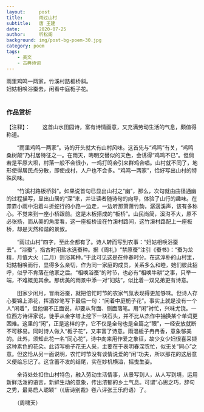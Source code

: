 ```yaml
---
layout:     post
title:      雨过山村
subtitle:   唐 王建
date:       2020-07-25
author:     听松阁
background: img/post-bg-poem-30.jpg
category: poem
tags:
    - 美文
    - 古典诗词
---
```


雨里鸡鸣一两家，竹溪村路板桥斜。<br>
妇姑相唤浴蚕去，闲看中庭栀子花。<br>
<br>

### 作品赏析
【注释】：
　　这首山水田园诗，富有诗情画意，又充满劳动生活的气息，颇值得称道。

　　“雨里鸡鸣一两家”。诗的开头就大有山村风味。这首先与“鸡鸣”有关，“鸡鸣桑树颠”乃村居特征之一。在雨天，晦明交替似的天色，会诱得“鸡鸣不已”。但倘若是平原大坝，村落一般不会很小，一鸡打鸣会引来群鸡合唱。山村就不同了，地形使得居民点分散，即使成村，人户也不会多。“鸡鸣一两家”，恰好写出山村的特殊风味。

　　“竹溪村路板桥斜”。如果说首句已显出山村之“幽”，那么，次句就由曲径通幽的过程描写，显出山居的“深”来，并让读者随诗句的向导，体验了山行的趣味。在霏霏小雨中沿着斗折蛇行的小路一边走，一边听那萧萧竹韵，潺潺溪声，该有多称心。不觉来到一座小桥跟前。这是木板搭成的“板桥”。山民尚简，溪沟不大，原不必张扬，而从美的角度看，这一座板桥设在竹溪村路间，这竹溪村路配上一座板桥，却是天然和谐的景致。

　　“雨过山村”四字，至此全都有了。诗人转而写到农事：“妇姑相唤浴蚕去”。“浴蚕”，指古时用盐水选蚕种。据《周礼》“禁原蚕”注引《蚕书》：“蚕为龙精，月值大火（二月）则浴其种。”于此可见这是在仲春时分。在这淳朴的山村里，妇姑相唤而行，显得多么亲切，作为同一家庭的成员，关系多么和睦，她们彼此招呼，似乎不肯落在他家之后。“相唤浴蚕”的时节，也必有“相唤牛耕”之事，只举一端，不难概见其余。那优美的雨景中添一对“妇姑”，似比着一双兄弟更有诗意。

　　田家少闲月，冒雨浴蚕，就把倍忙时节的农家气氛表现得更加够味。但诗人存心要锦上添花，挥洒妙笔写下最后一句：“闲着中庭栀子花”。事实上就是没有一个人“闲着”，但他偏不正面说，却要从背面、侧面落笔。用“闲”衬忙，兴味尤饶。一位西方诗评家说，徒手从金字塔上挖下一块石头，并不比从杰作中抽换某个单词更困难。这里的“闲”，正是这样的字，它不仅是全句也是全篇之“眼”，一经安放就断不可移易。同时诗人做入“栀子花”，又丰富了诗意。雨浥栀子冉冉香，意象够美的。此外，须知此花一名“同心花”，诗中向来用作爱之象征，故少女少妇很喜采撷这种素色的花朵。此诗写栀子花无人采，主要在于表明春深农忙，似无关“同心”之意。但这恰从另一面说明，农忙时节没有谈情说爱的“闲”功夫，所以那花的这层意义便给忘记了。这含蓄不发的结尾，实在妙机横溢，摇曳生姿。

　　全诗处处扣住山村特色，融入劳动生活情事，从景写到人，从人写到境，运用新鲜活泼的语言，新鲜生动的意象，传出浓郁的乡土气息。可谓“心思之巧，辞句之秀，最易启人聪颖”（《唐诗别裁》卷八评张王乐府语）了。

　　（周啸天）
